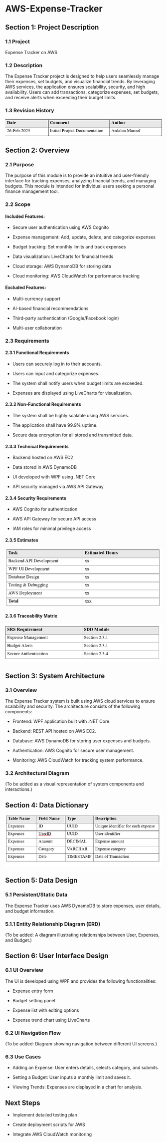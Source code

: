 # AWS-Expense-Tracker  

## Section 1: Project Description

### 1.1 Project

Expense Tracker on AWS

### 1.2 Description

The Expense Tracker project is designed to help users seamlessly manage their expenses, set budgets, and visualize financial trends. By leveraging AWS services, the application ensures scalability, security, and high availability. Users can add transactions, categorize expenses, set budgets, and receive alerts when exceeding their budget limits.

### 1.3 Revision History
![Table Screenshot](Revision-Hestory.png)

## Section 2: Overview

### 2.1 Purpose

The purpose of this module is to provide an intuitive and user-friendly interface for tracking expenses, analyzing financial trends, and managing budgets. This module is intended for individual users seeking a personal finance management tool.

### 2.2 Scope

#### Included Features:

- Secure user authentication using AWS Cognito

- Expense management: Add, update, delete, and categorize expenses

- Budget tracking: Set monthly limits and track expenses

- Data visualization: LiveCharts for financial trends

- Cloud storage: AWS DynamoDB for storing data

- Cloud monitoring: AWS CloudWatch for performance tracking

#### Excluded Features:

- Multi-currency support

- AI-based financial recommendations

- Third-party authentication (Google/Facebook login)

- Multi-user collaboration


### 2.3 Requirements

#### 2.3.1 Functional Requirements

- Users can securely log in to their accounts.

- Users can input and categorize expenses.

- The system shall notify users when budget limits are exceeded.

- Expenses are displayed using LiveCharts for visualization.


#### 2.3.2 Non-Functional Requirements

- The system shall be highly scalable using AWS services.

- The application shall have 99.9% uptime.

- Secure data encryption for all stored and transmitted data.


#### 2.3.3 Technical Requirements

- Backend hosted on AWS EC2

- Data stored in AWS DynamoDB

- UI developed with WPF using .NET Core

- API security managed via AWS API Gateway


#### 2.3.4 Security Requirements

- AWS Cognito for authentication

- AWS API Gateway for secure API access

- IAM roles for minimal privilege access


#### 2.3.5 Estimates

![Table Screenshot](Estimate.png)

#### 2.3.6 Traceability Matrix

![Table Screenshot](TraceabilityMatrix.png)


## Section 3: System Architecture

### 3.1 Overview

The Expense Tracker system is built using AWS cloud services to ensure scalability and security. The architecture consists of the following components:

- Frontend: WPF application built with .NET Core.

- Backend: REST API hosted on AWS EC2.

- Database: AWS DynamoDB for storing user expenses and budgets.

- Authentication: AWS Cognito for secure user management.

- Monitoring: AWS CloudWatch for tracking system performance.


### 3.2 Architectural Diagram

(To be added as a visual representation of system components and interactions.)

## Section 4: Data Dictionary

![Table Screenshot](DataDictionary.png)


## Section 5: Data Design

### 5.1 Persistent/Static Data

The Expense Tracker uses AWS DynamoDB to store expenses, user details, and budget information.


### 5.1.1 Entity Relationship Diagram (ERD)

(To be added: A diagram illustrating relationships between User, Expenses, and Budget.)


## Section 6: User Interface Design

### 6.1 UI Overview

The UI is developed using WPF and provides the following functionalities:

- Expense entry form

- Budget setting panel

- Expense list with editing options

- Expense trend chart using LiveCharts


### 6.2 UI Navigation Flow

(To be added: Diagram showing navigation between different UI screens.)


### 6.3 Use Cases

- Adding an Expense: User enters details, selects category, and submits.

- Setting a Budget: User inputs a monthly limit and saves it.

- Viewing Trends: Expenses are displayed in a chart for analysis.


## Next Steps

- Implement detailed testing plan

- Create deployment scripts for AWS

- Integrate AWS CloudWatch monitoring





